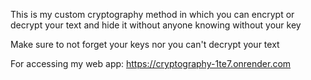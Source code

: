 This is my custom cryptography method in which you can encrypt or decrypt your text and hide it without anyone knowing without your key

Make sure to not forget your keys nor you can't decrypt your text

For accessing my web app:
https://cryptography-1te7.onrender.com
